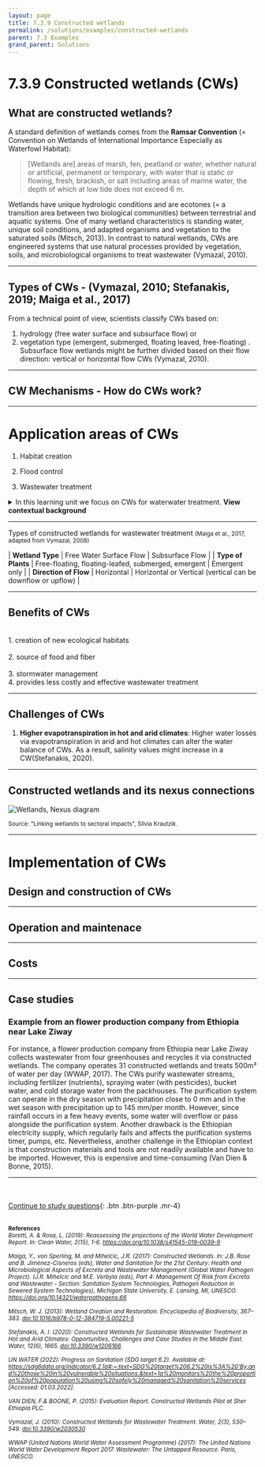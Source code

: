 ```yaml
---
layout: page
title: 7.3.9 Constructed wetlands
permalink: /solutions/examples/constructed-wetlands
parent: 7.3 Examples
grand_parent: Solutions
---
```

# **7.3.9 Constructed wetlands (CWs)**

## What are constructed wetlands? 

A standard definition of wetlands comes from the **Ramsar Convention** (= Convention on Wetlands of International Importance Especially as Waterfowl Habitat):

> [Wetlands are] areas of marsh, fen, peatland or water, whether natural or artificial, permanent or temporary, with water that is static or flowing, fresh, brackish, or salt including areas of marine water, the depth of which at low tide does not exceed 6 m.

Wetlands have unique hydrologic conditions and are ecotones (= a transition area between two biological communities) between terrestrial and aquatic systems. One of many wetland characteristics is standing water, unique soil conditions, and adapted organisms and vegetation to the saturated soils (Mitsch, 2013). In contrast to natural wetlands, CWs are engineered systems that use natural processes provided by vegetation, soils, and microbiological organisms to treat wastewater (Vymazal, 2010).


<hr/>

## Types of CWs - (Vymazal, 2010; Stefanakis, 2019; Maiga et al., 2017)
From a technical point of view, scientists classify CWs based on: 

1. hydrology (free water surface and subsurface flow) or 
2. vegetation type (emergent, submerged, floating leaved, free-floating) . Subsurface flow wetlands might be further divided based on their flow direction: vertical or horizontal flow CWs (Vymazal, 2010).

<hr/>

## CW Mechanisms - How do CWs work?


<hr/>

# **Application areas of CWs**

1. Habitat creation

2. Flood control

3. Wastewater treatment

<details><summary>In this learning unit we focus on CWs for waterwater treatment. <b>View contextual background</b></summary>
<p>
The majority of the global wastewater is not treated. Estimates suggest that industries and municipalities release 80% of untreated wastewaters into the environment every year (WWAP, 2017; Boretti & Rosa, 2019). 
The lack of wastewater collection, treatment and sanitation services is causing unacceptable hygienic, health, and environmental situations worldwide. In 2020, only 54% of the world’s population used safely managed sanitation services (UN Water, 2022). Therefore, incorporating solutions for wastewater treatment is vital to secure human and ecosystem health in the future and can also be done through a nexus approach.
</p></details>



<hr/>

Types of constructed wetlands for wastewater treatment <small> (Maiga et al., 2017, adapted from Vymazal, 2008) </small>

| **Wetland Type**      | Free Water Surface Flow | Subsurface Flow     |
| **Type of Plants**      | Free-floating, floating-leafed, submerged, emergent | Emergent only |
| **Direction of Flow**   | Horizontal        | Horizontal or Vertical (vertical can be downflow or upflow) |

<hr/>


## Benefits of CWs
<br>
1. creation of new ecological habitats <br>
<br>
2. source of food and fiber <br>
<br>
3. stormwater management    
<br>
4. provides less costly and effective wastewater treatment

<hr/>

## Challenges of CWs

1. **Higher evapotranspiration in hot and arid climates**: Higher water losses via evapotranspiration in arid and hot climates can alter the water balance of CWs. As a result, salinity values might increase in a CW(Stefanakis, 2020). 



<hr/>

## Constructed wetlands and its nexus connections

<img src="/wef-nexus-online-course/assets/wetland-nexus.jpg" alt="Wetlands, Nexus diagram">
<p><small>Source: "Linking wetlands to sectoral impacts", Silvia Krautzik.</small></p>
<p><small>   </small></p>

<hr/>

# **Implementation of CWs**

## Design and construction of CWs

<hr/>

## Operation and maintenace 

<hr/>

## Costs

<hr/>

## Case studies 

### Example from an flower production company from Ethiopia near Lake Ziway

For instance, a flower production company from Ethiopia near Lake Ziway collects wastewater from four greenhouses and recycles it via constructed wetlands. The company operates 31 constructed wetlands and treats 500m³ of water per day (WWAP, 2017). The CWs purify wastewater streams, including fertilizer (nutrients), spraying water (with pesticides), bucket water, and cold storage water from the packhouses. The purification system can operate in the dry season with precipitation close to 0 mm and in the wet season with precipitation up to 145 mm/per month. However, since rainfall occurs in a few heavy events, some water will overflow or pass alongside the purification system. Another drawback is the Ethiopian electricity supply, which regularly fails and affects the purification systems timer, pumps, etc. Nevertheless, another challenge in the Ethiopian context is that construction materials and tools are not readily available and have to be imported. However, this is expensive and time-consuming (Van Dien & Bonne, 2015).




<hr/>


<br/> <br/>
[Continue to study questions](https://waterbender231.github.io/wef-nexus-online-course/solutions/questions){: .btn .btn-purple .mr-4}
<br/> <br/>

<small><b>References</b> <br>
<i>Boretti, A. & Rosa, L. (2019): Reassessing the projections of the World Water Development Report. In: Clean Water, 2(15), 1-6. <a href="https://doi.org/10.1038/s41545-019-0039-9">https://doi.org/10.1038/s41545-019-0039-9</a> <br>
<br>
Maiga, Y., von Sperling, M. and Mihelcic, J.R. (2017): Constructed Wetlands. In: J.B. Rose and B. Jiménez-Cisneros (eds), Water and Sanitation for the 21st Century: Health and Microbiological Aspects of Excreta and Wastewater Management (Global Water Pathogen Project). (J.R. Mihelcic and M.E. Verbyla (eds), Part 4: Management Of Risk from Excreta and Wastewater - Section: Sanitation System Technologies, Pathogen Reduction in Sewered System Technologies), Michigan State University, E. Lansing, MI, UNESCO. <a href="https://doi.org/10.14321/waterpathogens.66">https://doi.org/10.14321/waterpathogens.66 </a> <br>
<br>
Mitsch, W. J. (2013): Wetland Creation and Restoration. Encyclopedia of Biodiversity, 367–383. <a href="doi:10.1016/b978-0-12-384719-5.00221-5">doi:10.1016/b978-0-12-384719-5.00221-5</a> <br>
<br>
Stefanakis, A. I. (2020): Constructed Wetlands for Sustainable Wastewater Treatment in Hot and Arid Climates: Opportunities, Challenges and Case Studies in the Middle East. Water, 12(6), 1665. <a href="doi:10.3390/w1206166">doi:10.3390/w1206166</a><br>
<br>
UN WATER (2022): Progress on Sanitation (SDG target 6.2). Available at: <a href="https://sdg6data.org/indicator/6.2.1a#:~:text=SDG%20target%206.2%20is%3A%20'By,and%
20those%20in%20vulnerable%20situations.&text=1a%20monitors%20the%20proportion%20of%20population%20using%20safely%20managed%20sanitation%20services">https://sdg6data.org/indicator/6.2.1a#:~:text=SDG%20target%206.2%20is%3A%20'By,and%20those%20in%20vulnerable%20situations.&text=1a%20monitors%20the%20proportion%20of%20population%20using%20safely%20managed%20sanitation%20services</a> [Accessed: 01.03.2022]. <br>
<br>
VAN DIEN, F.& BOONE, P. (2015): Evaluation Report. Constructed Wetlands Pilot at Sher Ethiopia PLC. <br>
<br>
Vymazal, J. (2010): Constructed Wetlands for Wastewater Treatment. Water, 2(3), 530–549. <a href="doi:10.3390/w2030530">doi:10.3390/w2030530</a> <br>
<br>
WWAP (United Nations World Water Assessment Programme) (2017): The United Nations World Water Development Report 2017. Wastewater: The Untapped Resource. Paris, UNESCO. <br>
</i> </small>